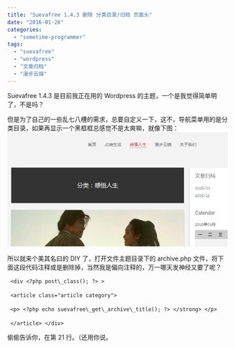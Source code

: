 ```yaml
---
title: "Suevafree 1.4.3 删除 分类目录/归档 页面头"
date: "2016-01-26"
categories: 
  - "sometime-programmer"
tags: 
  - "suevafree"
  - "wordpress"
  - "文章归档"
  - "漫步云端"
---
```


Suevafree 1.4.3 是目前我正在用的 Wordpress 的主题，一个是我觉得简单明了，不是吗？

但是为了自己的一些乱七八槽的需求，总要自定义一下，这不，导航菜单用的是分类目录，如果再显示一个黑框框总感觉不是太爽嘛，就像下图： ![Suevafree-catalog-note-show](/assets/images/Suevafree-catalog-note-show.png)

所以就来个美其名曰的 DIY 了，打开文件主题目录下的 archive.php 文件，将下面这段代码注释或是删除掉，当然我是偏向注释的，万一哪天发神经又要了呢？

```
 <div <?php post\_class(); ?> >
 
 <article class="article category">
 
 <p> <?php echo suevafree\_get\_archive\_title(); ?> </strong> </p>
 
 </article> </div>
```
偷偷告诉你，在第 21 行。（还用你说。
